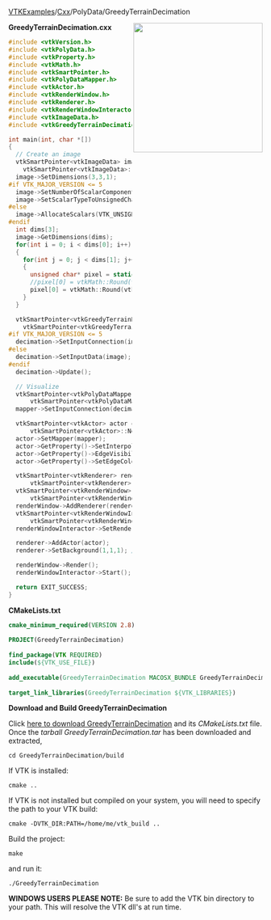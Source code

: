 [VTKExamples](/home/)/[Cxx](/Cxx)/PolyData/GreedyTerrainDecimation

<img align="right" src="https://github.com/lorensen/VTKExamples/blob/gh-pages/Testing/Baseline/PolyData/TestGreedyTerrainDecimation.png?raw=true" width="256" />

**GreedyTerrainDecimation.cxx**
```c++
#include <vtkVersion.h>
#include <vtkPolyData.h>
#include <vtkProperty.h>
#include <vtkMath.h>
#include <vtkSmartPointer.h>
#include <vtkPolyDataMapper.h>
#include <vtkActor.h>
#include <vtkRenderWindow.h>
#include <vtkRenderer.h>
#include <vtkRenderWindowInteractor.h>
#include <vtkImageData.h>
#include <vtkGreedyTerrainDecimation.h>

int main(int, char *[])
{
  // Create an image
  vtkSmartPointer<vtkImageData> image =
    vtkSmartPointer<vtkImageData>::New();
  image->SetDimensions(3,3,1);
#if VTK_MAJOR_VERSION <= 5
  image->SetNumberOfScalarComponents(1);
  image->SetScalarTypeToUnsignedChar();
#else
  image->AllocateScalars(VTK_UNSIGNED_CHAR,1);
#endif
  int dims[3];
  image->GetDimensions(dims);
  for(int i = 0; i < dims[0]; i++)
  {
    for(int j = 0; j < dims[1]; j++)
    {
      unsigned char* pixel = static_cast<unsigned char*>(image->GetScalarPointer(i,j,0));
      //pixel[0] = vtkMath::Round(vtkMath::Random(0, 255));
      pixel[0] = vtkMath::Round(vtkMath::Random(0, 1));
    }
  }

  vtkSmartPointer<vtkGreedyTerrainDecimation> decimation =
    vtkSmartPointer<vtkGreedyTerrainDecimation>::New();
#if VTK_MAJOR_VERSION <= 5
  decimation->SetInputConnection(image->GetProducerPort());
#else
  decimation->SetInputData(image);
#endif
  decimation->Update();

  // Visualize
  vtkSmartPointer<vtkPolyDataMapper> mapper =
      vtkSmartPointer<vtkPolyDataMapper>::New();
  mapper->SetInputConnection(decimation->GetOutputPort());

  vtkSmartPointer<vtkActor> actor =
      vtkSmartPointer<vtkActor>::New();
  actor->SetMapper(mapper);
  actor->GetProperty()->SetInterpolationToFlat();
  actor->GetProperty()->EdgeVisibilityOn();
  actor->GetProperty()->SetEdgeColor(1,0,0);

  vtkSmartPointer<vtkRenderer> renderer =
      vtkSmartPointer<vtkRenderer>::New();
  vtkSmartPointer<vtkRenderWindow> renderWindow =
      vtkSmartPointer<vtkRenderWindow>::New();
  renderWindow->AddRenderer(renderer);
  vtkSmartPointer<vtkRenderWindowInteractor> renderWindowInteractor =
      vtkSmartPointer<vtkRenderWindowInteractor>::New();
  renderWindowInteractor->SetRenderWindow(renderWindow);

  renderer->AddActor(actor);
  renderer->SetBackground(1,1,1); // Background color white

  renderWindow->Render();
  renderWindowInteractor->Start();

  return EXIT_SUCCESS;
}
```
**CMakeLists.txt**
```cmake
cmake_minimum_required(VERSION 2.8)
 
PROJECT(GreedyTerrainDecimation)
 
find_package(VTK REQUIRED)
include(${VTK_USE_FILE})
 
add_executable(GreedyTerrainDecimation MACOSX_BUNDLE GreedyTerrainDecimation.cxx)
 
target_link_libraries(GreedyTerrainDecimation ${VTK_LIBRARIES})
```

**Download and Build GreedyTerrainDecimation**

Click [here to download GreedyTerrainDecimation](https://github.com/lorensen/VTKWikiExamplesTarballs/raw/master/GreedyTerrainDecimation.tar) and its *CMakeLists.txt* file.
Once the *tarball GreedyTerrainDecimation.tar* has been downloaded and extracted,
```
cd GreedyTerrainDecimation/build 
```
If VTK is installed:
```
cmake ..
```
If VTK is not installed but compiled on your system, you will need to specify the path to your VTK build:
```
cmake -DVTK_DIR:PATH=/home/me/vtk_build ..
```
Build the project:
```
make
```
and run it:
```
./GreedyTerrainDecimation
```
**WINDOWS USERS PLEASE NOTE:** Be sure to add the VTK bin directory to your path. This will resolve the VTK dll's at run time.


